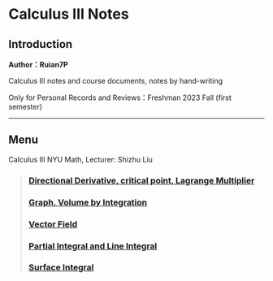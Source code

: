 # Calculus III Notes

## Introduction

**Author：Ruian7P**

Calculus III notes and course documents, notes by hand-writing

Only for Personal Records and Reviews：Freshman 2023 Fall (first semester)

----

## Menu

Calculus III NYU Math, Lecturer: Shizhu Liu

>### [Directional Derivative, critical point, Lagrange Multiplier](https://github.com/Ruian7P/Calculus-III/blob/main/Directional%20Derivative%2C%20critical%20point%2C%20Lagrange%20Multiplier.pdf)
>### [Graph, Volume by Integration](https://github.com/Ruian7P/Calculus-III/blob/main/Graph%2C%20Volume%20by%20Integration.pdf)
>### [Vector Field](https://github.com/Ruian7P/Calculus-III/blob/main/Vector%20Field.pdf)
>### [Partial Integral and Line Integral](https://github.com/Ruian7P/Calculus-III/blob/main/Partial%20Integral%20and%20Line%20Integral.pdf)
>### [Surface Integral](https://github.com/Ruian7P/Calculus-III/blob/main/Surface%20Integral.pdf)



